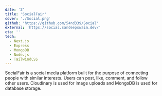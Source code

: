```yaml
---
date: '2'
title: 'SocialFair'
cover: './Social.png'
github: 'https://github.com/54nd339/Social'
external: 'https://social.sandeepswain.dev/'
cta: ''
tech:
  - Next.js
  - Express
  - MongoDB
  - Node.js
  - TailwindCSS
---
```


SocialFair is a social media platform built for the purpose of connecting people with similar interests. Users can post, like, comment, and follow other users. Cloudinary is used for image uploads and MongoDB is used for database storage.